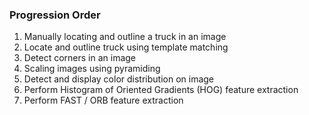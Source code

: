 ### Progression Order

1. Manually locating and outline a truck in an image
2. Locate and outline truck using template matching
3. Detect corners in an image
4. Scaling images using pyramiding
5. Detect and display color distribution on image
6. Perform Histogram of Oriented Gradients (HOG) feature extraction
7. Perform FAST / ORB feature extraction
